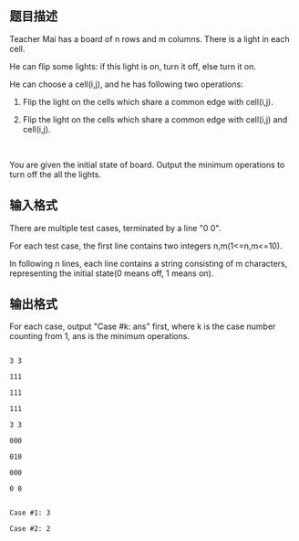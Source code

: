 ## 题目描述

<div>
 Teacher Mai has a board of n rows and m columns. There is a light in each cell.
</div>
<div></div>
<div>
 He can flip some lights: if this light is on, turn it off, else turn it on.
</div>
<div></div>
<div>
 He can choose a cell(i,j), and he has following two operations:
</div>
<div></div>
<div>
 1. Flip the light on the cells which share a common edge with cell(i,j).
</div>
<div>
 2. Flip the light on the cells which share a common edge with cell(i,j) and cell(i,j).
</div>
<div>
   
</div>
<div>
 You are given the initial state of board. Output the minimum operations to turn off the all the lights.
</div>
<p></p>

## 输入格式

<div>
 There are multiple test cases, terminated by a line "0 0".
</div>
<div>
 <div></div>
 <div>
  For each test case, the first line contains two integers n,m(1<=n,m<=10).
 </div>
 <div></div>
 <div>
  In following n lines, each line contains a string consisting of m characters, representing the initial state(0 means off, 1 means on).
 </div>
</div>
<p></p>

## 输出格式

<div>
 <div>
  For each case, output "Case #k: ans" first, where k is the case number counting from 1, ans is the minimum operations.
 </div>
</div>
<p></p>

```input1
3 3
111
111
111
3 3
000
010
000
0 0
```
```output1
Case #1: 3
Case #2: 2
```
